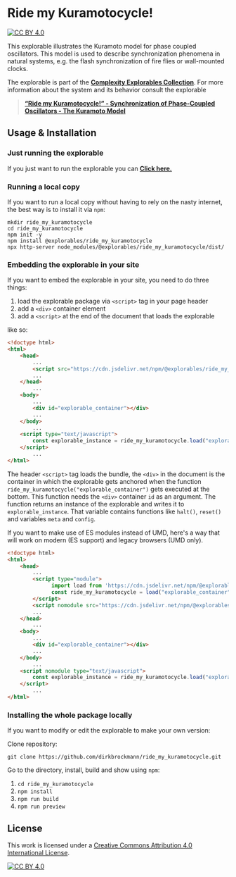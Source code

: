 [cc-by]: http://creativecommons.org/licenses/by/4.0/
[cc-by-image]: https://i.creativecommons.org/l/by/4.0/88x31.png
[cc-by-shield]: https://img.shields.io/badge/License-CC%20BY%204.0-lightgrey.svg

# Ride my Kuramotocycle!

[![CC BY 4.0][cc-by-shield]][cc-by]

This explorable illustrates the Kuramoto model for phase coupled oscillators. This model is used to describe synchronization phenomena in natural systems, e.g. the flash synchronization of fire flies or wall-mounted clocks.

The explorable is part of the [**Complexity Explorables Collection**](https://www.complexity-explorables.org). For more information about the system and its behavior consult the explorable
> [**“Ride my Kuramotocycle!” - Synchronization of Phase-Coupled Oscillators - The Kuramoto Model**](https://www.complexity-explorables.org/explorables/ride-my-kuramotocycle)

## Usage & Installation

### Just running the explorable

If you just want to run the explorable you can [**Click here.**](https://raw.githack.com/dirkbrockmann/ride_my_kuramotocycle/main/dist/index.html)
 

### Running a local copy

If you want to run a local copy without having to rely on the nasty internet, the best way
is to install it via `npm`:

```shell
mkdir ride_my_kuramotocycle
cd ride_my_kuramotocycle
npm init -y
npm install @explorables/ride_my_kuramotocycle
npx http-server node_modules/@explorables/ride_my_kuramotocycle/dist/ 
```

### Embedding the explorable in your site

If you want to embed the explorable in your site, you need to do three things:

1. load the explorable package via `<script>` tag in your page header
2. add a `<div>` container element
3. add a `<script>` at the end of the document that loads the explorable
	
like so:

```html
<!doctype html>
<html>
	<head>
		...
		<script src="https://cdn.jsdelivr.net/npm/@explorables/ride_my_kuramotocycle/dist/index.umd.js"></script>
		...
	</head>
		...
	<body>
		...
	    <div id="explorable_container"></div>
		...
	</body>
		...
	<script type="text/javascript">
		const explorable_instance = ride_my_kuramotocycle.load("explorable_container")
	</script>
		...
</html>
```

The header `<script>` tag loads the bundle, the `<div>` in the document is the container in which the explorable gets anchored when the function `ride_my_kuramotocycle("explorable_container")` gets executed at the bottom. This function needs the `<div>` container `id` as an argument. The function returns an instance of the explorable and writes it to `explorable_instance`. That variable contains functions like `halt()`, `reset()` and variables `meta` and `config`.
	
If you want to make use of ES modules instead of UMD, here's a way that will work on modern (ES support) and legacy browsers (UMD only).

```html
<!doctype html>
<html>
	<head>
		...
	    <script type="module">
	  	      import load from 'https://cdn.jsdelivr.net/npm/@explorables/ride_my_kuramotocycle/dist/index.es.js';
	  	      const ride_my_kuramotocycle = load("explorable_container");
	    </script>
	    <script nomodule src="https://cdn.jsdelivr.net/npm/@explorables/ride_my_kuramotocycle/dist/index.umd.js"></script>	  
		...
	</head>
		...
	<body>
		...
	    <div id="explorable_container"></div>
		...
	</body>
		...
	<script nomodule type="text/javascript">
		const explorable_instance = ride_my_kuramotocycle.load("explorable_container")
	</script>
		...
</html>
```
	


### Installing the whole package locally

If you want to modify or edit the explorable to make your own version: 

Clone repository:

```shell
git clone https://github.com/dirkbrockmann/ride_my_kuramotocycle.git
```


Go to the directory, install, build and show using `npm`:

1. `cd ride_my_kuramotocycle`
2. `npm install`
3. `npm run build`
3. `npm run preview`

## License

This work is licensed under a
[Creative Commons Attribution 4.0 International License][cc-by].

[![CC BY 4.0][cc-by-image]][cc-by]



